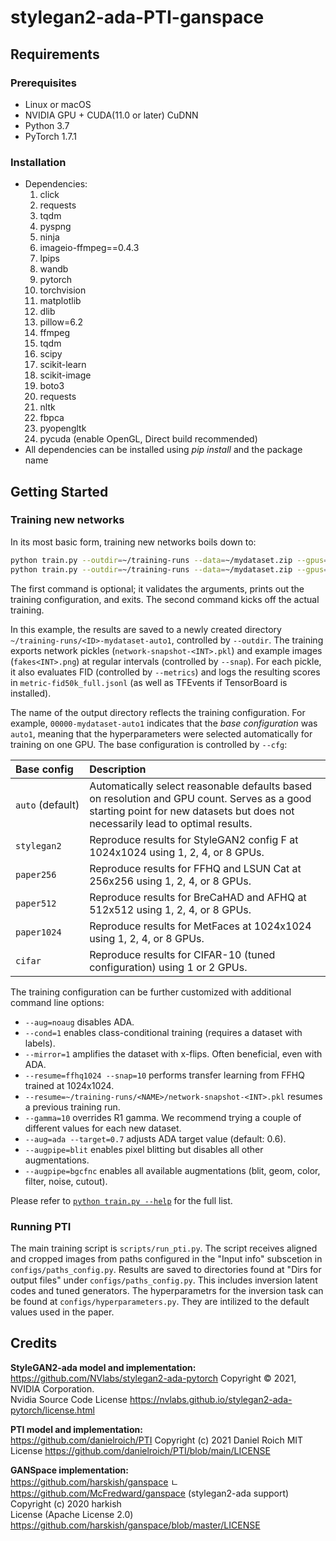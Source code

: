 # stylegan2-ada-PTI-ganspace

## Requirements
### Prerequisites
- Linux or macOS
- NVIDIA GPU + CUDA(11.0 or later) CuDNN 
- Python 3.7
- PyTorch 1.7.1

### Installation
- Dependencies:  
    1. click 
    2. requests 
    3. tqdm 
    4. pyspng 
    5. ninja 
    6. imageio-ffmpeg==0.4.3
	7. lpips
	8. wandb
	9. pytorch
	10. torchvision
	11. matplotlib
	12. dlib
    13. pillow=6.2
    14. ffmpeg
    15. tqdm
    16. scipy
    17. scikit-learn
    18. scikit-image
    19. boto3
    20. requests
    21. nltk
    22. fbpca
    23. pyopengltk
    24. pycuda (enable OpenGL, Direct build recommended)
- All dependencies can be installed using *pip install* and the package name

## Getting Started
### Training new networks

In its most basic form, training new networks boils down to:

```.bash
python train.py --outdir=~/training-runs --data=~/mydataset.zip --gpus=1 --dry-run
python train.py --outdir=~/training-runs --data=~/mydataset.zip --gpus=1
```

The first command is optional; it validates the arguments, prints out the training configuration, and exits. The second command kicks off the actual training.

In this example, the results are saved to a newly created directory `~/training-runs/<ID>-mydataset-auto1`, controlled by `--outdir`. The training exports network pickles (`network-snapshot-<INT>.pkl`) and example images (`fakes<INT>.png`) at regular intervals (controlled by `--snap`). For each pickle, it also evaluates FID (controlled by `--metrics`) and logs the resulting scores in `metric-fid50k_full.jsonl` (as well as TFEvents if TensorBoard is installed).

The name of the output directory reflects the training configuration. For example, `00000-mydataset-auto1` indicates that the *base configuration* was `auto1`, meaning that the hyperparameters were selected automatically for training on one GPU. The base configuration is controlled by `--cfg`:

| Base config           | Description
| :-------------------- | :----------
| `auto`&nbsp;(default) | Automatically select reasonable defaults based on resolution and GPU count. Serves as a good starting point for new datasets but does not necessarily lead to optimal results.
| `stylegan2`           | Reproduce results for StyleGAN2 config F at 1024x1024 using 1, 2, 4, or 8 GPUs.
| `paper256`            | Reproduce results for FFHQ and LSUN Cat at 256x256 using 1, 2, 4, or 8 GPUs.
| `paper512`            | Reproduce results for BreCaHAD and AFHQ at 512x512 using 1, 2, 4, or 8 GPUs.
| `paper1024`           | Reproduce results for MetFaces at 1024x1024 using 1, 2, 4, or 8 GPUs.
| `cifar`               | Reproduce results for CIFAR-10 (tuned configuration) using 1 or 2 GPUs.

The training configuration can be further customized with additional command line options:

* `--aug=noaug` disables ADA.
* `--cond=1` enables class-conditional training (requires a dataset with labels).
* `--mirror=1` amplifies the dataset with x-flips. Often beneficial, even with ADA.
* `--resume=ffhq1024 --snap=10` performs transfer learning from FFHQ trained at 1024x1024.
* `--resume=~/training-runs/<NAME>/network-snapshot-<INT>.pkl` resumes a previous training run.
* `--gamma=10` overrides R1 gamma. We recommend trying a couple of different values for each new dataset.
* `--aug=ada --target=0.7` adjusts ADA target value (default: 0.6).
* `--augpipe=blit` enables pixel blitting but disables all other augmentations.
* `--augpipe=bgcfnc` enables all available augmentations (blit, geom, color, filter, noise, cutout).

Please refer to [`python train.py --help`](./docs/train-help.txt) for the full list.

### Running PTI
The main training script is `scripts/run_pti.py`. The script receives aligned and cropped images from paths configured in the "Input info" subscetion in
 `configs/paths_config.py`. 
Results are saved to directories found at "Dirs for output files" under `configs/paths_config.py`. This includes inversion latent codes and tuned generators. 
The hyperparametrs for the inversion task can be found at  `configs/hyperparameters.py`. They are intilized to the default values used in the paper. 

## Credits
**StyleGAN2-ada model and implementation:**  
https://github.com/NVlabs/stylegan2-ada-pytorch
Copyright © 2021, NVIDIA Corporation.  
Nvidia Source Code License https://nvlabs.github.io/stylegan2-ada-pytorch/license.html

**PTI model and implementation:**  
https://github.com/danielroich/PTI
Copyright (c) 2021 Daniel Roich
MIT License https://github.com/danielroich/PTI/blob/main/LICENSE 

**GANSpace implementation:**   
https://github.com/harskish/ganspace
ㄴ https://github.com/McFredward/ganspace (stylegan2-ada support)
Copyright (c) 2020 harkish  
License (Apache License 2.0) https://github.com/harskish/ganspace/blob/master/LICENSE